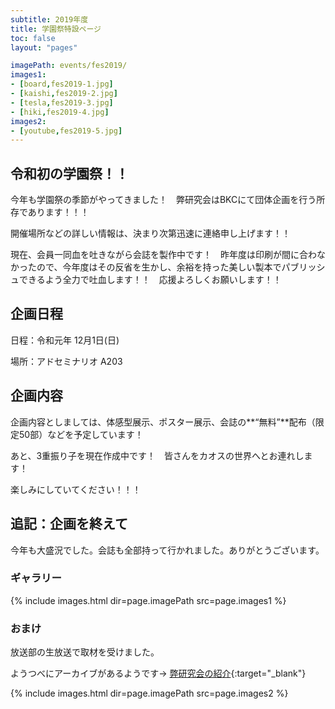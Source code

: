 ```yaml
---
subtitle: 2019年度
title: 学園祭特設ページ
toc: false
layout: "pages"

imagePath: events/fes2019/
images1:
- [board,fes2019-1.jpg]
- [kaishi,fes2019-2.jpg]
- [tesla,fes2019-3.jpg]
- [hiki,fes2019-4.jpg]
images2:
- [youtube,fes2019-5.jpg]
---
```


## 令和初の学園祭！！

今年も学園祭の季節がやってきました！　弊研究会はBKCにて団体企画を行う所存であります！！！

開催場所などの詳しい情報は、決まり次第迅速に連絡申し上げます！！

現在、会員一同血を吐きながら会誌を製作中です！　昨年度は印刷が間に合わなかったので、今年度はその反省を生かし、余裕を持った美しい製本でパブリッシュできるよう全力で吐血します！！　応援よろしくお願いします！！

## 企画日程

日程：令和元年 12月1日(日)

場所：アドセミナリオ A203

## 企画内容

企画内容としましては、体感型展示、ポスター展示、会誌の**“無料”**配布（限定50部）などを予定しています！

あと、3重振り子を現在作成中です！　皆さんをカオスの世界へとお連れします！

楽しみにしていてください！！！

## 追記：企画を終えて

今年も大盛況でした。会誌も全部持って行かれました。ありがとうございます。

### ギャラリー
{% include images.html dir=page.imagePath src=page.images1 %}

### おまけ

放送部の生放送で取材を受けました。

ようつべにアーカイブがあるようです→
[弊研究会の紹介](https://youtu.be/T8oUYupyGEs?t=4202){:target="_blank"}

{% include images.html dir=page.imagePath src=page.images2 %}
